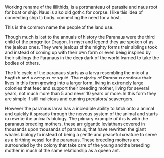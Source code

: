 Working rename of the ililithids, is a portmanteau of parasite and naus root for boat or ship. Naus is also old gothic for corpse. I like this idea of connecting ship to body. connecting the need for a host. 

This is the common name the people of the land use.

Though much is lost to the annuals of history the Paranaus were the third child of the progenitor Dragon. In myth and legend they are spoken of as the jealous ones. They were jealous of the mighty forms their siblings took and instead of coming up with their own form or even being inspired by their siblings the Paranaus in the deep dark of the world learned to take the bodies of others. 

The life cycle of the paranaus starts as a larva resembling the mix of a hagfish and a octopus or squid. The majority of Paranaus continue their lives in this form growing into a larger form, living in extremely large colonies that feed and support their breeding mother, living for several years, not much more than 5 and never 10 years or more. In this form they are simple if still malicious and cunning predators/ scavengers. 

However the paranaus larva has a incredible ability to latch onto a animal and quickly it spreads through the nervous system of the animal and starts to rewrite the animal's biology. The primary example of this is with the paranaus breeding mothers. these are gigantic leviathans covered in thousands upon thousands of paranaus, that have rewritten the giant whales biology to instead of being a gentle and peaceful creature to serve as a birthing vessel for the paranaus. These breeding mothers are surrounded by the colony that take care of the young and the breeding mother in much of the same relationship as a queen ant. 